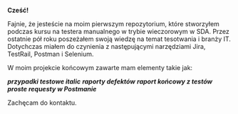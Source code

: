 **Cześć!**

Fajnie, że jesteście na moim pierwszym repozytorium, które stworzyłem podczas kursu na testera manualnego w trybie wieczorowym w SDA. 
Przez ostatnie pół roku poszeżałem swoją wiedzę na temat tesotwania i branży IT.
Dotychczas miałem do czynienia z następującymi narzędziami Jira, TestRail, Postman i Selenium.

W moim projekcie końcowym zawarte mam elementy takie jak:

***przypadki testowe italic***
***raporty defektów***
***raport końcowy z testów***
***proste requesty w Postmanie*** 


Zachęcam do kontaktu.



